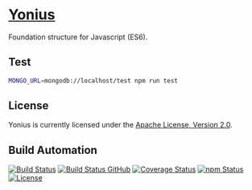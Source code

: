 # [Yonius](http://yonius.hive.pt)

Foundation structure for Javascript (ES6).

## Test

```bash
MONGO_URL=mongodb://localhost/test npm run test
```

## License

Yonius is currently licensed under the [Apache License, Version 2.0](http://www.apache.org/licenses/).

## Build Automation

[![Build Status](https://travis-ci.org/hivesolutions/yonius.svg?branch=master)](https://travis-ci.org/hivesolutions/yonius)
[![Build Status GitHub](https://github.com/hivesolutions/yonius/workflows/Main%20Workflow/badge.svg)](https://github.com/hivesolutions/yonius/actions)
[![Coverage Status](https://coveralls.io/repos/hivesolutions/yonius/badge.svg?branch=master)](https://coveralls.io/r/hivesolutions/yonius?branch=master)
[![npm Status](https://img.shields.io/npm/v/yonius.svg)](https://www.npmjs.com/package/yonius)
[![License](https://img.shields.io/badge/license-Apache%202.0-blue.svg)](https://www.apache.org/licenses/)
